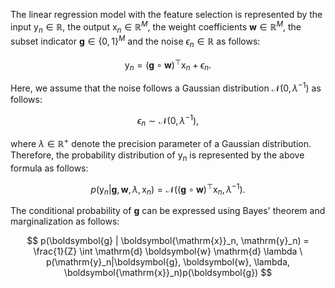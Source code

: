 The linear regression model with the feature selection is represented by the input $\mathrm{y}_n \in \mathbb{R}$, the output $\boldsymbol{\mathrm{x}}_n \in \mathbb{R}^{M}$, the weight coefficients $\boldsymbol{w} \in \mathbb{R}^{M}$, the subset indicator $\boldsymbol{g} \in \{0, 1\}^{M}$ and the noise $\epsilon_n \in \mathbb{R}$ as follows:

$$
\mathrm{y}_n = (\boldsymbol{g} \circ \boldsymbol{w})^{\top}\boldsymbol{\mathrm{x}}_n + \epsilon_n.
$$

Here, we assume that the noise follows a Gaussian distribution $\mathcal{N}(0, \lambda^{-1})$ as follows:

$$
\epsilon_n \sim \mathcal{N}(0, \lambda^{-1}),
$$

where $\lambda \in \mathbb{R}^{+}$ denote the precision parameter of a Gaussian distribution. Therefore, the probability distribution of $\mathrm{y}_n$ is represented by the above formula as follows:

$$
p(\mathrm{y}_n|\boldsymbol{g}, \boldsymbol{w}, \lambda, \boldsymbol{\mathrm{x}}_n) = \mathcal{N}\left ((\boldsymbol{g} \circ \boldsymbol{w})^{\top}\boldsymbol{\mathrm{x}}_n, \lambda^{-1} \right).
$$

The conditional probability of $\boldsymbol{g}$ can be expressed using Bayes' theorem and marginalization as follows:

$$
p(\boldsymbol{g} | \boldsymbol{\mathrm{x}}_n, \mathrm{y}_n) = \frac{1}{Z} \int \mathrm{d} \boldsymbol{w} \mathrm{d} \lambda \ p(\mathrm{y}_n|\boldsymbol{g}, \boldsymbol{w}, \lambda, \boldsymbol{\mathrm{x}}_n)p(\boldsymbol{g})
$$

